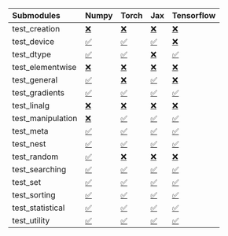 | Submodules        | Numpy                                                                                                                           | Torch                                                                                                                           | Jax                                                                                                                             | Tensorflow                                                                                                                      |
|:------------------|:--------------------------------------------------------------------------------------------------------------------------------|:--------------------------------------------------------------------------------------------------------------------------------|:--------------------------------------------------------------------------------------------------------------------------------|:--------------------------------------------------------------------------------------------------------------------------------|
| test_creation     | <a href="https://github.com/unifyai/ivy/runs/8060513135?check_suite_focus=true" rel="noopener noreferrer" target="_blank">❌</a> | <a href="https://github.com/unifyai/ivy/runs/8060514001?check_suite_focus=true" rel="noopener noreferrer" target="_blank">❌</a> | <a href="https://github.com/unifyai/ivy/runs/8060514731?check_suite_focus=true" rel="noopener noreferrer" target="_blank">❌</a> | <a href="https://github.com/unifyai/ivy/runs/8060515244?check_suite_focus=true" rel="noopener noreferrer" target="_blank">❌</a> |
| test_device       | <a href="https://github.com/unifyai/ivy/runs/8060513178?check_suite_focus=true" rel="noopener noreferrer" target="_blank">✅</a> | <a href="https://github.com/unifyai/ivy/runs/8060514034?check_suite_focus=true" rel="noopener noreferrer" target="_blank">✅</a> | <a href="https://github.com/unifyai/ivy/runs/8060514759?check_suite_focus=true" rel="noopener noreferrer" target="_blank">✅</a> | <a href="https://github.com/unifyai/ivy/runs/8060515279?check_suite_focus=true" rel="noopener noreferrer" target="_blank">❌</a> |
| test_dtype        | <a href="https://github.com/unifyai/ivy/runs/8060513221?check_suite_focus=true" rel="noopener noreferrer" target="_blank">✅</a> | <a href="https://github.com/unifyai/ivy/runs/8060514100?check_suite_focus=true" rel="noopener noreferrer" target="_blank">✅</a> | <a href="https://github.com/unifyai/ivy/runs/8060514792?check_suite_focus=true" rel="noopener noreferrer" target="_blank">❌</a> | <a href="https://github.com/unifyai/ivy/runs/8060515302?check_suite_focus=true" rel="noopener noreferrer" target="_blank">✅</a> |
| test_elementwise  | <a href="https://github.com/unifyai/ivy/runs/8060513274?check_suite_focus=true" rel="noopener noreferrer" target="_blank">❌</a> | <a href="https://github.com/unifyai/ivy/runs/8060514153?check_suite_focus=true" rel="noopener noreferrer" target="_blank">❌</a> | <a href="https://github.com/unifyai/ivy/runs/8060514821?check_suite_focus=true" rel="noopener noreferrer" target="_blank">❌</a> | <a href="https://github.com/unifyai/ivy/runs/8060515327?check_suite_focus=true" rel="noopener noreferrer" target="_blank">❌</a> |
| test_general      | <a href="https://github.com/unifyai/ivy/runs/8060513323?check_suite_focus=true" rel="noopener noreferrer" target="_blank">✅</a> | <a href="https://github.com/unifyai/ivy/runs/8060514249?check_suite_focus=true" rel="noopener noreferrer" target="_blank">❌</a> | <a href="https://github.com/unifyai/ivy/runs/8060514848?check_suite_focus=true" rel="noopener noreferrer" target="_blank">✅</a> | <a href="https://github.com/unifyai/ivy/runs/8060515369?check_suite_focus=true" rel="noopener noreferrer" target="_blank">❌</a> |
| test_gradients    | <a href="https://github.com/unifyai/ivy/runs/8060513389?check_suite_focus=true" rel="noopener noreferrer" target="_blank">✅</a> | <a href="https://github.com/unifyai/ivy/runs/8060514317?check_suite_focus=true" rel="noopener noreferrer" target="_blank">✅</a> | <a href="https://github.com/unifyai/ivy/runs/8060514870?check_suite_focus=true" rel="noopener noreferrer" target="_blank">✅</a> | <a href="https://github.com/unifyai/ivy/runs/8060515410?check_suite_focus=true" rel="noopener noreferrer" target="_blank">✅</a> |
| test_linalg       | <a href="https://github.com/unifyai/ivy/runs/8060513444?check_suite_focus=true" rel="noopener noreferrer" target="_blank">❌</a> | <a href="https://github.com/unifyai/ivy/runs/8060514381?check_suite_focus=true" rel="noopener noreferrer" target="_blank">❌</a> | <a href="https://github.com/unifyai/ivy/runs/8060514896?check_suite_focus=true" rel="noopener noreferrer" target="_blank">❌</a> | <a href="https://github.com/unifyai/ivy/runs/8060515439?check_suite_focus=true" rel="noopener noreferrer" target="_blank">❌</a> |
| test_manipulation | <a href="https://github.com/unifyai/ivy/runs/8060513518?check_suite_focus=true" rel="noopener noreferrer" target="_blank">❌</a> | <a href="https://github.com/unifyai/ivy/runs/8060514418?check_suite_focus=true" rel="noopener noreferrer" target="_blank">✅</a> | <a href="https://github.com/unifyai/ivy/runs/8060514928?check_suite_focus=true" rel="noopener noreferrer" target="_blank">✅</a> | <a href="https://github.com/unifyai/ivy/runs/8060515470?check_suite_focus=true" rel="noopener noreferrer" target="_blank">✅</a> |
| test_meta         | <a href="https://github.com/unifyai/ivy/runs/8060513592?check_suite_focus=true" rel="noopener noreferrer" target="_blank">✅</a> | <a href="https://github.com/unifyai/ivy/runs/8060514459?check_suite_focus=true" rel="noopener noreferrer" target="_blank">✅</a> | <a href="https://github.com/unifyai/ivy/runs/8060514955?check_suite_focus=true" rel="noopener noreferrer" target="_blank">✅</a> | <a href="https://github.com/unifyai/ivy/runs/8060515505?check_suite_focus=true" rel="noopener noreferrer" target="_blank">✅</a> |
| test_nest         | <a href="https://github.com/unifyai/ivy/runs/8060513657?check_suite_focus=true" rel="noopener noreferrer" target="_blank">✅</a> | <a href="https://github.com/unifyai/ivy/runs/8060514494?check_suite_focus=true" rel="noopener noreferrer" target="_blank">✅</a> | <a href="https://github.com/unifyai/ivy/runs/8060514982?check_suite_focus=true" rel="noopener noreferrer" target="_blank">✅</a> | <a href="https://github.com/unifyai/ivy/runs/8060515557?check_suite_focus=true" rel="noopener noreferrer" target="_blank">✅</a> |
| test_random       | <a href="https://github.com/unifyai/ivy/runs/8060513701?check_suite_focus=true" rel="noopener noreferrer" target="_blank">✅</a> | <a href="https://github.com/unifyai/ivy/runs/8060514530?check_suite_focus=true" rel="noopener noreferrer" target="_blank">❌</a> | <a href="https://github.com/unifyai/ivy/runs/8060515028?check_suite_focus=true" rel="noopener noreferrer" target="_blank">❌</a> | <a href="https://github.com/unifyai/ivy/runs/8060515645?check_suite_focus=true" rel="noopener noreferrer" target="_blank">❌</a> |
| test_searching    | <a href="https://github.com/unifyai/ivy/runs/8060513745?check_suite_focus=true" rel="noopener noreferrer" target="_blank">✅</a> | <a href="https://github.com/unifyai/ivy/runs/8060514568?check_suite_focus=true" rel="noopener noreferrer" target="_blank">✅</a> | <a href="https://github.com/unifyai/ivy/runs/8060515060?check_suite_focus=true" rel="noopener noreferrer" target="_blank">✅</a> | <a href="https://github.com/unifyai/ivy/runs/8060515825?check_suite_focus=true" rel="noopener noreferrer" target="_blank">✅</a> |
| test_set          | <a href="https://github.com/unifyai/ivy/runs/8060513793?check_suite_focus=true" rel="noopener noreferrer" target="_blank">✅</a> | <a href="https://github.com/unifyai/ivy/runs/8060514608?check_suite_focus=true" rel="noopener noreferrer" target="_blank">✅</a> | <a href="https://github.com/unifyai/ivy/runs/8060515092?check_suite_focus=true" rel="noopener noreferrer" target="_blank">✅</a> | <a href="https://github.com/unifyai/ivy/runs/8060515954?check_suite_focus=true" rel="noopener noreferrer" target="_blank">✅</a> |
| test_sorting      | <a href="https://github.com/unifyai/ivy/runs/8060513838?check_suite_focus=true" rel="noopener noreferrer" target="_blank">✅</a> | <a href="https://github.com/unifyai/ivy/runs/8060514637?check_suite_focus=true" rel="noopener noreferrer" target="_blank">✅</a> | <a href="https://github.com/unifyai/ivy/runs/8060515132?check_suite_focus=true" rel="noopener noreferrer" target="_blank">✅</a> | <a href="https://github.com/unifyai/ivy/runs/8060516100?check_suite_focus=true" rel="noopener noreferrer" target="_blank">✅</a> |
| test_statistical  | <a href="https://github.com/unifyai/ivy/runs/8060513897?check_suite_focus=true" rel="noopener noreferrer" target="_blank">✅</a> | <a href="https://github.com/unifyai/ivy/runs/8060514662?check_suite_focus=true" rel="noopener noreferrer" target="_blank">✅</a> | <a href="https://github.com/unifyai/ivy/runs/8060515172?check_suite_focus=true" rel="noopener noreferrer" target="_blank">✅</a> | <a href="https://github.com/unifyai/ivy/runs/8060516196?check_suite_focus=true" rel="noopener noreferrer" target="_blank">✅</a> |
| test_utility      | <a href="https://github.com/unifyai/ivy/runs/8060513944?check_suite_focus=true" rel="noopener noreferrer" target="_blank">✅</a> | <a href="https://github.com/unifyai/ivy/runs/8060514703?check_suite_focus=true" rel="noopener noreferrer" target="_blank">✅</a> | <a href="https://github.com/unifyai/ivy/runs/8060515204?check_suite_focus=true" rel="noopener noreferrer" target="_blank">✅</a> | <a href="https://github.com/unifyai/ivy/runs/8060516265?check_suite_focus=true" rel="noopener noreferrer" target="_blank">✅</a> |